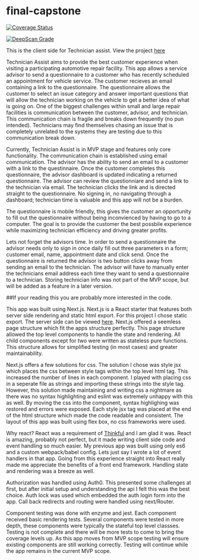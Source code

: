 # final-capstone

[![Coverage Status](https://coveralls.io/repos/github/sretundijr/final-capstone/badge.svg?branch=master)](https://coveralls.io/github/sretundijr/final-capstone?branch=master)

[![DeepScan Grade](https://deepscan.io/api/projects/1287/branches/3452/badge/grade.svg)](https://deepscan.io/dashboard/#view=project&pid=1287&bid=3452)


This is the client side for Technician assist.  View the project [here](https://www.technician-assist.com/)

Technician Assist aims to provide the best customer experience when visiting a participating automotive repair facility.  This app allows a service advisor to send a questionnaire to a customer who has recently scheduled an appointment for vehicle service.  The customer recieves an email containing a link to the questionnaire. The questionnaire allows the customer to select an issue category and answer important questions that will allow the technician working on the vehicle to get a better idea of what is going on.  One of the biggest challenges within small and large repair facilities is communication between the customer, advisor, and technician.  This communication chain is fragile and breaks down frequently (no pun intended).  Technicians may find themselves chasing an issue that is completely unrelated to the systems they are testing due to this communication break down.

Currently, Technician Assist is in MVP stage and features only core functionality.  The communication chain is established using email communication.  The advisor has the ability to send an email to a customer with a link to the questinnaire.  Once the customer completes this questionnaire, the advisor dashboard is updated indicating a returned questionnaire.  The advisor can review the questionniare and send a link to the technician via email.  The technician clicks the link and is directed straight to the questionnaire.  No signing in, no navigating through a dashboard; technician time is valuable and this app will not be a burden.

The questionnaire is mobile friendly, this gives the customer an opportunity to fill out the questionnaire without being inconvienced by having to go to a computer.  The goal is to provide the customer the best possbile experience while maximizing technician efficiency and driving greater profits.

Lets not forget the advisors time.  In order to send a questionnaire the advisor needs only to sign in once daily fill out three parameters in a form; customer email, name, appointment date and click send.  Once the questionnaire is returned the advisor is two button clicks away from sending an email to the technician.  The advisor will have to manually enter the technicians email address each time they want to send a questionnaire to a technician.  Storing technician info was not part of the MVP scope, but will be added as a feature in a later version.


##If your reading this you are probably more interested in the code.

This app was built using Next.js.  Next.js is a React starter that features both server side rendering and static html export. For this project I chose static export.  The server side can be viewed [here](https://github.com/sretundijr/final_capstone_api).  Next.js offered a seemless page structure which fit the apps structure perfectly.  This page structure allowed the top level components to handle the state and rendering.  All child components except for two were written as stateless pure functions.  This structure allows for simplified testing (in most cases) and greater maintainability.

Next.js offers a few solutions for css.  The solution I chose was style jsx which places the css between style tags within the top level html tag.  This increased the number of lines in each component.  I played with placing css in a seperate file as strings and importing these strings into the style tag.  However, this solution made maintaining and writing css a nightmare as there was no syntax highlighting and eslint was extremely unhappy with this as well.  By moving the css into the component, syntax highlighing was restored and errors were exposed.  Each style jsx tag was placed at the end of the html structure which made the code readable and consistent.  The layout of this app was built using flex box, no css frameworks were used.

Why react?  React was a requirement of [Thinkful](https://www.thinkful.com/) and I am glad it was.  React is amazing, probably not perfect, but it made writing client side code and event handling so much easier.  My previous app was built using only es6 and a custom webpack/babel config.  Lets just say I wrote a lot of event handlers in that app.  Going from this experience straight into React really made me appreciate the benefits of a front end framework.  Handling state and rendering was a breeze as well.

Authorization was handled using Auth0.  This presented some challenges at first, but after initial setup and understanding the api I felt this was the best choice.  Auth lock was used which embedded the auth login form into the app.  Call back redirects and routing were handled using next/Router.  

Component testing was done with enzyme and jest.  Each component received basic rendering tests.  Several components were tested in more depth, these components were typically the stateful top level classses.  Testing is not complete and there will be more tests to come to bring the coverage levels up.  As this app moves from MVP scope testing will ensure existing components are still working correctly.  Testing will continue while the app remains in the current MVP scope.




